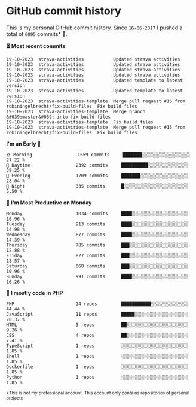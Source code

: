 # GitHub commit history
This is my personal GitHub commit history. Since <!--START_SECTION:first-commit-date-->`16-06-2017`<!--END_SECTION:first-commit-date--> I pushed a total of <!--START_SECTION:total-commit-count-->`6095`<!--END_SECTION:total-commit-count--> commits* 🎉.

<!--START_SECTION:most-recent-commits-->
**⏳ Most recent commits**
                                        
```text
19-10-2023  strava-activities           Updated strava activities
19-10-2023  strava-activities           Updated strava activities
19-10-2023  strava-activities           Updated strava activities
19-10-2023  strava-activities           Updated strava activities
19-10-2023  strava-activities           Updated template to latest version
19-10-2023  strava-activities           Updated template to latest version
19-10-2023  strava-activities-template  Merge pull request #16 from robiningelbrecht/fix-build-files  Fix build files
19-10-2023  strava-activities-template  Merge branch &#039;master&#039; into fix-build-files
19-10-2023  strava-activities-template  Fix build files
19-10-2023  strava-activities-template  Merge pull request #15 from robiningelbrecht/fix-build-files  Fix build files
```
<!--END_SECTION:most-recent-commits-->  

<!--START_SECTION:commits-per-day-time-->
**I&#039;m an Early 🐤**

```text
🌞 Morning                 1659 commits     ███████░░░░░░░░░░░░░░░░░░   27.22 %
🌆 Daytime                 2392 commits     ██████████░░░░░░░░░░░░░░░   39.25 %
🌃 Evening                 1709 commits     ███████░░░░░░░░░░░░░░░░░░   28.04 %
🌙 Night                   335 commits      █░░░░░░░░░░░░░░░░░░░░░░░░   5.50 %
```
<!--END_SECTION:commits-per-day-time-->  

<!--START_SECTION:commits-per-weekday-->
**📅 I&#039;m Most Productive on Monday**

```text
Monday                    1034 commits     ████░░░░░░░░░░░░░░░░░░░░░   16.96 %
Tuesday                   913 commits      ████░░░░░░░░░░░░░░░░░░░░░   14.98 %
Wednesday                 877 commits      ████░░░░░░░░░░░░░░░░░░░░░   14.39 %
Thursday                  785 commits      ███░░░░░░░░░░░░░░░░░░░░░░   12.88 %
Friday                    827 commits      ███░░░░░░░░░░░░░░░░░░░░░░   13.57 %
Saturday                  668 commits      ███░░░░░░░░░░░░░░░░░░░░░░   10.96 %
Sunday                    991 commits      ████░░░░░░░░░░░░░░░░░░░░░   16.26 %
```
<!--END_SECTION:commits-per-weekday-->  

<!--START_SECTION:repos-per-language-->
**💬 I mostly code in PHP**

```text
PHP                       24 repos         ███████████░░░░░░░░░░░░░░   44.44 %
JavaScript                11 repos         █████░░░░░░░░░░░░░░░░░░░░   20.37 %
HTML                      5 repos          ██░░░░░░░░░░░░░░░░░░░░░░░   9.26 %
CSS                       4 repos          ██░░░░░░░░░░░░░░░░░░░░░░░   7.41 %
TypeScript                1 repos          ░░░░░░░░░░░░░░░░░░░░░░░░░   1.85 %
Shell                     1 repos          ░░░░░░░░░░░░░░░░░░░░░░░░░   1.85 %
Dockerfile                1 repos          ░░░░░░░░░░░░░░░░░░░░░░░░░   1.85 %
Python                    1 repos          ░░░░░░░░░░░░░░░░░░░░░░░░░   1.85 %
```
<!--END_SECTION:repos-per-language-->  

<sub>*This is not my professional account. This account only contains repositories of personal projects</sub>
